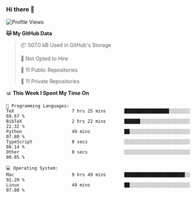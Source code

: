 ### Hi there 👋

<!--
**huayuan4396/huayuan4396** is a ✨ _special_ ✨ repository because its `README.md` (this file) appears on your GitHub profile.

Here are some ideas to get you started:

- 🔭 I’m currently working on ...
- 🌱 I’m currently learning ...
- 👯 I’m looking to collaborate on ...
- 🤔 I’m looking for help with ...
- 💬 Ask me about ...
- 📫 How to reach me: ...
- 😄 Pronouns: ...
- ⚡ Fun fact: ...
-->

<!--START_SECTION:waka-->
![Profile Views](http://img.shields.io/badge/Profile%20Views-1-blue)

**🐱 My GitHub Data** 

> 📦 507.0 kB Used in GitHub's Storage 
 > 
> 🚫 Not Opted to Hire
 > 
> 📜 11 Public Repositories 
 > 
> 🔑 11 Private Repositories 
 > 
📊 **This Week I Spent My Time On** 

```text
💬 Programming Languages: 
TeX                      7 hrs 25 mins       █████████████████░░░░░░░░   69.67 % 
BibTeX                   2 hrs 22 mins       ██████░░░░░░░░░░░░░░░░░░░   22.32 % 
Python                   49 mins             ██░░░░░░░░░░░░░░░░░░░░░░░   07.80 % 
TypeScript               0 secs              ░░░░░░░░░░░░░░░░░░░░░░░░░   00.14 % 
Other                    0 secs              ░░░░░░░░░░░░░░░░░░░░░░░░░   00.05 % 

💻 Operating System: 
Mac                      9 hrs 49 mins       ███████████████████████░░   92.20 % 
Linux                    49 mins             ██░░░░░░░░░░░░░░░░░░░░░░░   07.80 % 
```


<!--END_SECTION:waka-->
